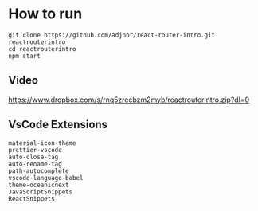 # How to run

```
git clone https://github.com/adjnor/react-router-intro.git reactrouterintro
cd reactrouterintro
npm start
```

## Video

https://www.dropbox.com/s/rnq5zrecbzm2myb/reactrouterintro.zip?dl=0

## VsCode Extensions

```
material-icon-theme
prettier-vscode
auto-close-tag
auto-rename-tag
path-autocomplete
vscode-language-babel
theme-oceanicnext
JavaScriptSnippets
ReactSnippets
```
